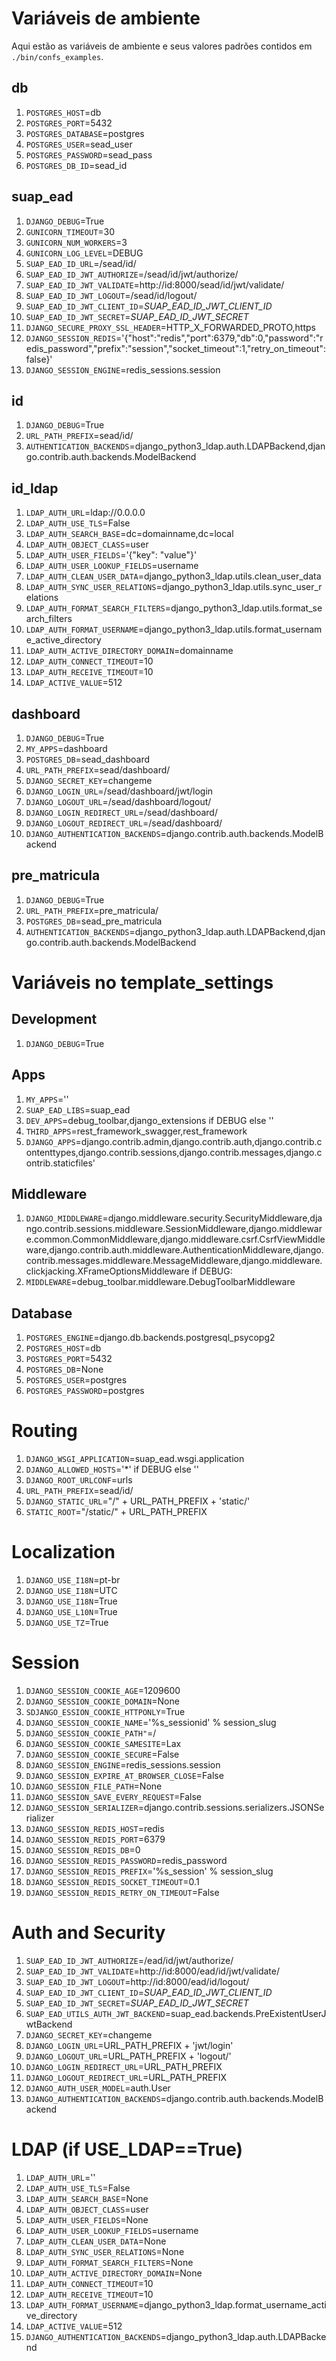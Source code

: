 # Variáveis de ambiente

Aqui estão as variáveis de ambiente e seus valores padrões contidos em `./bin/confs_examples`.

## db

1. `POSTGRES_HOST`=db
1. `POSTGRES_PORT`=5432
1. `POSTGRES_DATABASE`=postgres
1. `POSTGRES_USER`=sead_user
1. `POSTGRES_PASSWORD`=sead_pass
1. `POSTGRES_DB_ID`=sead_id

## suap_ead

1. `DJANGO_DEBUG`=True
1. `GUNICORN_TIMEOUT`=30
1. `GUNICORN_NUM_WORKERS`=3
1. `GUNICORN_LOG_LEVEL`=DEBUG
1. `SUAP_EAD_ID_URL`=/sead/id/
1. `SUAP_EAD_ID_JWT_AUTHORIZE`=/sead/id/jwt/authorize/
1. `SUAP_EAD_ID_JWT_VALIDATE`=http://id:8000/sead/id/jwt/validate/
1. `SUAP_EAD_ID_JWT_LOGOUT`=/sead/id/logout/
1. `SUAP_EAD_ID_JWT_CLIENT_ID`=_SUAP_EAD_ID_JWT_CLIENT_ID_
1. `SUAP_EAD_ID_JWT_SECRET`=_SUAP_EAD_ID_JWT_SECRET_
1. `DJANGO_SECURE_PROXY_SSL_HEADER`=HTTP_X_FORWARDED_PROTO,https
1. `DJANGO_SESSION_REDIS`='{"host":"redis","port":6379,"db":0,"password":"redis_password","prefix":"session","socket_timeout":1,"retry_on_timeout":false}'
1. `DJANGO_SESSION_ENGINE`=redis_sessions.session


## id

1. `DJANGO_DEBUG`=True
1. `URL_PATH_PREFIX`=sead/id/
1. `AUTHENTICATION_BACKENDS`=django_python3_ldap.auth.LDAPBackend,django.contrib.auth.backends.ModelBackend


## id_ldap

1. `LDAP_AUTH_URL`=ldap://0.0.0.0
1. `LDAP_AUTH_USE_TLS`=False
1. `LDAP_AUTH_SEARCH_BASE`=dc=domainname,dc=local
1. `LDAP_AUTH_OBJECT_CLASS`=user
1. `LDAP_AUTH_USER_FIELDS`='{"key": "value"}'
1. `LDAP_AUTH_USER_LOOKUP_FIELDS`=username
1. `LDAP_AUTH_CLEAN_USER_DATA`=django_python3_ldap.utils.clean_user_data
1. `LDAP_AUTH_SYNC_USER_RELATIONS`=django_python3_ldap.utils.sync_user_relations
1. `LDAP_AUTH_FORMAT_SEARCH_FILTERS`=django_python3_ldap.utils.format_search_filters
1. `LDAP_AUTH_FORMAT_USERNAME`=django_python3_ldap.utils.format_username_active_directory
1. `LDAP_AUTH_ACTIVE_DIRECTORY_DOMAIN`=domainname
1. `LDAP_AUTH_CONNECT_TIMEOUT`=10
1. `LDAP_AUTH_RECEIVE_TIMEOUT`=10
1. `LDAP_ACTIVE_VALUE`=512


## dashboard

1. `DJANGO_DEBUG`=True
1. `MY_APPS`=dashboard
1. `POSTGRES_DB`=sead_dashboard
1. `URL_PATH_PREFIX`=sead/dashboard/
1. `DJANGO_SECRET_KEY`=changeme
1. `DJANGO_LOGIN_URL`=/sead/dashboard/jwt/login
1. `DJANGO_LOGOUT_URL`=/sead/dashboard/logout/
1. `DJANGO_LOGIN_REDIRECT_URL`=/sead/dashboard/
1. `DJANGO_LOGOUT_REDIRECT_URL`=/sead/dashboard/
1. `DJANGO_AUTHENTICATION_BACKENDS`=django.contrib.auth.backends.ModelBackend


## pre_matricula

1. `DJANGO_DEBUG`=True
1. `URL_PATH_PREFIX`=pre_matricula/
1. `POSTGRES_DB`=sead_pre_matricula
1. `AUTHENTICATION_BACKENDS`=django_python3_ldap.auth.LDAPBackend,django.contrib.auth.backends.ModelBackend


# Variáveis no template_settings

## Development
1. `DJANGO_DEBUG`=True

## Apps
1. `MY_APPS`=''
1. `SUAP_EAD_LIBS`=suap_ead
1. `DEV_APPS`=debug_toolbar,django_extensions if DEBUG else ''
1. `THIRD_APPS`=rest_framework_swagger,rest_framework
1. `DJANGO_APPS`=django.contrib.admin,django.contrib.auth,django.contrib.contenttypes,django.contrib.sessions,django.contrib.messages,django.contrib.staticfiles'

## Middleware
1. `DJANGO_MIDDLEWARE`=django.middleware.security.SecurityMiddleware,django.contrib.sessions.middleware.SessionMiddleware,django.middleware.common.CommonMiddleware,django.middleware.csrf.CsrfViewMiddleware,django.contrib.auth.middleware.AuthenticationMiddleware,django.contrib.messages.middleware.MessageMiddleware,django.middleware.clickjacking.XFrameOptionsMiddleware
if DEBUG:
1. `MIDDLEWARE`=debug_toolbar.middleware.DebugToolbarMiddleware

## Database
1. `POSTGRES_ENGINE`=django.db.backends.postgresql_psycopg2
1. `POSTGRES_HOST`=db
1. `POSTGRES_PORT`=5432
1. `POSTGRES_DB`=None
1. `POSTGRES_USER`=postgres
1. `POSTGRES_PASSWORD`=postgres


# Routing
1. `DJANGO_WSGI_APPLICATION`=suap_ead.wsgi.application
1. `DJANGO_ALLOWED_HOSTS`='*' if DEBUG else ''
1. `DJANGO_ROOT_URLCONF`=urls
1. `URL_PATH_PREFIX`=sead/id/
1. `DJANGO_STATIC_URL`="/" + URL_PATH_PREFIX + 'static/'
1. `STATIC_ROOT`="/static/" + URL_PATH_PREFIX

# Localization
1. `DJANGO_USE_I18N`=pt-br
1. `DJANGO_USE_I18N`=UTC
1. `DJANGO_USE_I18N`=True
1. `DJANGO_USE_L10N`=True
1. `DJANGO_USE_TZ`=True

# Session
1. `DJANGO_SESSION_COOKIE_AGE`=1209600
1. `DJANGO_SESSION_COOKIE_DOMAIN`=None
1. `SDJANGO_ESSION_COOKIE_HTTPONLY`=True
1. `DJANGO_SESSION_COOKIE_NAME`='%s_sessionid' % session_slug
1. `DJANGO_SESSION_COOKIE_PATH"`=/
1. `DJANGO_SESSION_COOKIE_SAMESITE`=Lax
1. `DJANGO_SESSION_COOKIE_SECURE`=False
1. `DJANGO_SESSION_ENGINE`=redis_sessions.session
1. `DJANGO_SESSION_EXPIRE_AT_BROWSER_CLOSE`=False
1. `DJANGO_SESSION_FILE_PATH`=None
1. `DJANGO_SESSION_SAVE_EVERY_REQUEST`=False
1. `DJANGO_SESSION_SERIALIZER`=django.contrib.sessions.serializers.JSONSerializer
1. `DJANGO_SESSION_REDIS_HOST`=redis
1. `DJANGO_SESSION_REDIS_PORT`=6379
1. `DJANGO_SESSION_REDIS_DB`=0
1. `DJANGO_SESSION_REDIS_PASSWORD`=redis_password
1. `DJANGO_SESSION_REDIS_PREFIX`='%s_session' % session_slug
1. `DJANGO_SESSION_REDIS_SOCKET_TIMEOUT`=0.1
1. `DJANGO_SESSION_REDIS_RETRY_ON_TIMEOUT`=False

# Auth and Security
1. `SUAP_EAD_ID_JWT_AUTHORIZE`=/ead/id/jwt/authorize/
1. `SUAP_EAD_ID_JWT_VALIDATE`=http://id:8000/ead/id/jwt/validate/
1. `SUAP_EAD_ID_JWT_LOGOUT`=http://id:8000/ead/id/logout/
1. `SUAP_EAD_ID_JWT_CLIENT_ID`=_SUAP_EAD_ID_JWT_CLIENT_ID_
1. `SUAP_EAD_ID_JWT_SECRET`=_SUAP_EAD_ID_JWT_SECRET_
1. `SUAP_EAD_UTILS_AUTH_JWT_BACKEND`=suap_ead.backends.PreExistentUserJwtBackend
1. `DJANGO_SECRET_KEY`=changeme
1. `DJANGO_LOGIN_URL`=URL_PATH_PREFIX + 'jwt/login'
1. `DJANGO_LOGOUT_URL`=URL_PATH_PREFIX + 'logout/'
1. `DJANGO_LOGIN_REDIRECT_URL`=URL_PATH_PREFIX
1. `DJANGO_LOGOUT_REDIRECT_URL`=URL_PATH_PREFIX
1. `DJANGO_AUTH_USER_MODEL`=auth.User
1. `DJANGO_AUTHENTICATION_BACKENDS`=django.contrib.auth.backends.ModelBackend

# LDAP (if USE_LDAP==True)
1. `LDAP_AUTH_URL`=''
1. `LDAP_AUTH_USE_TLS`=False
1. `LDAP_AUTH_SEARCH_BASE`=None
1. `LDAP_AUTH_OBJECT_CLASS`=user
1. `LDAP_AUTH_USER_FIELDS`=None
1. `LDAP_AUTH_USER_LOOKUP_FIELDS`=username
1. `LDAP_AUTH_CLEAN_USER_DATA`=None
1. `LDAP_AUTH_SYNC_USER_RELATIONS`=None
1. `LDAP_AUTH_FORMAT_SEARCH_FILTERS`=None
1. `LDAP_AUTH_ACTIVE_DIRECTORY_DOMAIN`=None
1. `LDAP_AUTH_CONNECT_TIMEOUT`=10
1. `LDAP_AUTH_RECEIVE_TIMEOUT`=10
1. `LDAP_AUTH_FORMAT_USERNAME`=django_python3_ldap.format_username_active_directory
1. `LDAP_ACTIVE_VALUE`=512
1. `DJANGO_AUTHENTICATION_BACKENDS`=django_python3_ldap.auth.LDAPBackend
